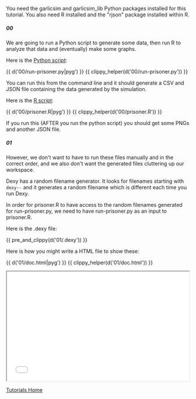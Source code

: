 You need the garlicsim and garlicsim_lib Python packages installed for this tutorial. You also need R installed and the "rjson" package installed within R.

<div class="divider">
<h5><span>00</span></h5>
<!--Divider With Titling-->
</div>

We are going to run a Python script to generate some data, then run R to analyze that data and (eventually) make some graphs.

Here is the [Python script](00/run-prisoner.py):

{{ d('00/run-prisoner.py|pyg') }}
{{ clippy_helper(d('00/run-prisoner.py')) }}

You can run this from the command line and it should generate a CSV and JSON file containing the data generated by the simulation.

Here is the [R script](00/prisoner.R):

{{ d('00/prisoner.R|pyg') }}
{{ clippy_helper(d('00/prisoner.R')) }}

If you run this (AFTER you run the python script) you should get some PNGs and another JSON file.

<div class="divider">
<h5><span>01</span></h5>
<!--Divider With Titling-->
</div>

However, we don't want to have to run these files manually and in the correct order, and we also don't want the generated files cluttering up our workspace.

Dexy has a random filename generator. It looks for filenames starting with <code>dexy--</code> and it generates a random filename which is different each time you run Dexy.

In order for prisoner.R to have access to the random filenames generated for run-prisoner.py, we need to have run-prisoner.py as an input to prisoner.R.

Here is the .dexy file:

{{ pre_and_clippy(d('01/.dexy')) }}

Here is how you might write a HTML file to show these:

{{ d('01/doc.html|pyg') }}
{{ clippy_helper(d('01/doc.html')) }}

<iframe src="01/doc.html" width="500px" height="300px">
</iframe>

<p><a href="/docs/tutorials" class="button dark small">Tutorials Home</a></p>
